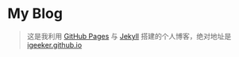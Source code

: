 # My Blog

> 这是我利用 <a href="https://pages.github.com/">GitHub Pages</a> 与 <a href="http://jekyll.com.cn/">Jekyll</a> 搭建的个人博客，绝对地址是<a href="https://igeeker.github.io/">igeeker.github.io</a> 
